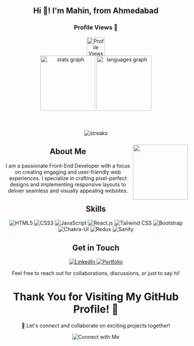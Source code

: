 <h2 align="center">Hi 👋! I'm Mahin, from Ahmedabad</h2> 



###

<div align="center">

<h3>Profile Views 👀 </h3>  <img src="https://profile-counter.glitch.me/maahin2005/count.svg" height="50" alt="Profile Views"  />

</div>

<div align="center">

  <img src="https://github-readme-stats.vercel.app/api?username=maahin2005&show_icons=true&hide_title=true&hide_border=true&count_private=true&theme=material-palenight" height="150" alt="stats graph"/>
  <img src="https://github-readme-stats.vercel.app/api/top-langs/?username=maahin2005&layout=compact&theme=radical" height="150" alt="languages graph"  />
</div>
<div align="center" style="margin-top: 50px;">
  <img src='https://github-readme-streak-stats.herokuapp.com/?user=maahin2005&theme=midnight-purple' alt='streaks'/>
</div>

###

<img align="right" height="150" src="https://i.imgflip.com/65efzo.gif"  />

###

###

<h2 align="center">About Me</h2>

<p align="center">
  I am a passionate Front-End Developer with a focus on creating engaging and user-friendly web experiences. I specialize in crafting pixel-perfect designs and implementing responsive layouts to deliver seamless and visually appealing websites.
</p>

<h2 align="center">Skills</h2>

<p align="center">
  <img src="https://img.shields.io/badge/HTML5-%23E34F26.svg?&style=for-the-badge&logo=html5&logoColor=white" alt="HTML5">
  <img src="https://img.shields.io/badge/CSS3-%231572B6.svg?&style=for-the-badge&logo=css3&logoColor=white" alt="CSS3">
  <img src="https://img.shields.io/badge/JavaScript-%23323330.svg?&style=for-the-badge&logo=javascript&logoColor=%23F7DF1E" alt="JavaScript">
  <img src="https://img.shields.io/badge/React-%2361DAFB.svg?&style=for-the-badge&logo=react&logoColor=white" alt="React.js">
  <img src="https://img.shields.io/badge/Tailwind_CSS-%2338B2AC.svg?&style=for-the-badge&logo=tailwind-css&logoColor=white" alt="Tailwind CSS">
  <img src="https://img.shields.io/badge/Bootstrap-%23563D7C.svg?&style=for-the-badge&logo=bootstrap&logoColor=white" alt="Bootstrap">
  <img src="https://img.shields.io/badge/Chakra%20UI-%233197AC.svg?&style=for-the-badge&logo=chakra-ui&logoColor=white" alt="Chakra-UI">
  <img src="https://img.shields.io/badge/Redux-%23764ABC.svg?&style=for-the-badge&logo=redux&logoColor=white" alt="Redux">
  <img src="https://img.shields.io/badge/Sanity-%23333333.svg?&style=for-the-badge&logo=sanity&logoColor=white" alt="Sanity">

</p>

<h2 align="center">Get in Touch</h2>

<p align="center">
  <a href="https://www.linkedin.com/in/mahin-malek-371751286/" target="_blank">
    <img src="https://img.shields.io/badge/LinkedIn-%230077B5.svg?&style=for-the-badge&logo=linkedin&logoColor=white" alt="LinkedIn">
  </a>
  <a href="https://mahin.vercel.app/" target="_blank">
    <img src="https://img.shields.io/badge/Portfolio-%2312100E.svg?&style=for-the-badge&logo=dev.to&logoColor=white" alt="Portfolio">
  </a>
</p>

<p align="center">
  Feel free to reach out for collaborations, discussions, or just to say hi!
</p>

###

<h1 align='center' >Thank You for Visiting My GitHub Profile! 👋</h1>

<p align="center">
  🚀 Let's connect and collaborate on exciting projects together!
</p>

<p align="center">
  <img src="https://img.shields.io/badge/Connect%20with%20Me-%2312100E.svg?&style=for-the-badge&logo=dev.to&logoColor=white" alt="Connect with Me">
</p>

###
